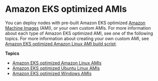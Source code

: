 # Amazon EKS optimized AMIs<a name="eks-optimized-amis"></a>

You can deploy nodes with pre\-built Amazon EKS optimized [Amazon Machine Images](https://docs.aws.amazon.com/AWSEC2/latest/UserGuide/AMIs.html) \(AMI\), or your own custom AMIs\. For more information about each type of Amazon EKS optimized AMI, see one of the following topics\. For more information about creating your own custom AMI, see [Amazon EKS optimized Amazon Linux AMI build script](eks-ami-build-scripts.md)\.

**Topics**
+ [Amazon EKS optimized Amazon Linux AMIs](eks-optimized-ami.md)
+ [Amazon EKS optimized Ubuntu Linux AMIs](eks-partner-amis.md)
+ [Amazon EKS optimized Windows AMIs](eks-optimized-windows-ami.md)